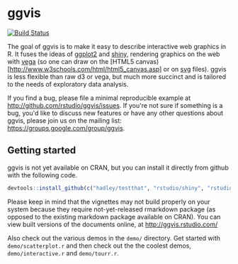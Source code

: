# ggvis

[![Build Status](https://travis-ci.org/rstudio/ggvis.png?branch=master)](https://travis-ci.org/rstudio/ggvis)

The goal of ggvis is to make it easy to describe interactive web graphics in
R. It fuses the ideas of [ggplot2](http://github.com/hadley/ggplot2) and
[shiny](http://github.com/rstudio/shiny), rendering graphics on the web with
[vega](https://github.com/trifacta/vega) (so one can draw on the  [HTML5 canvas)[http://www.w3schools.com/html/html5_canvas.asp] or on [svg](http://www.w3schools.com/svg/) files). ggvis is less flexible than raw d3 or vega, but much more succinct and
is tailored to the needs of exploratory data analysis.

If you find a bug, please file a minimal reproducible example at
http://github.com/rstudio/ggvis/issues. If you're not sure if something is a
bug, you'd like to discuss new features or have any other questions about ggvis,
please join us on the mailing list: https://groups.google.com/group/ggvis.

## Getting started

ggvis is not yet available on CRAN, but you can install it directly from github with the following code.

```R
devtools::install_github(c("hadley/testthat", "rstudio/shiny", "rstudio/ggvis"))
```

Please keep in mind that the vignettes may not build properly on your system because they require not-yet-released rmarkdown package (as opposed to the existing markdown package available on CRAN). You can view built versions of the documents online, at http://ggvis.rstudio.com/

Also check out the
various demos in the `demo/` directory. Get started with `demo/scatterplot.r`
and then check out the the coolest demos, `demo/interactive.r` and
`demo/tourr.r`.
